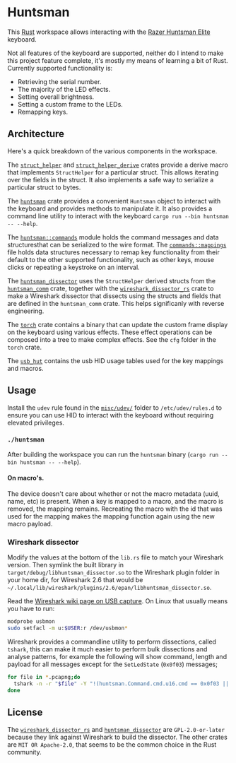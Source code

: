 # Huntsman

This [Rust][rust] workspace allows interacting with the [Razer Huntsman Elite][kbd] keyboard. 

Not all features of the keyboard are supported, neither do I intend to make this project feature
complete, it's mostly my means of learning a bit of Rust. Currently supported functionality is:

- Retrieving the serial number.
- The majority of the LED effects.
- Setting overall brightness.
- Setting a custom frame to the LEDs.
- Remapping keys.

## Architecture

Here's a quick breakdown of the various components in the workspace.

The [`struct_helper`](/struct_helper) and [`struct_helper_derive`](/struct_helper_derive) crates
provide a derive macro that implements `StructHelper` for a particular struct. This allows iterating
over the fields in the struct. It also implements a safe way to serialize a particular struct to
bytes.

The [`huntsman`](/huntsman) crate provides a convenient `Huntsman` object to interact with the
keyboard and provides methods to manipulate it. It also provides a command line utility to interact
with the keyboard `cargo run --bin huntsman -- --help`. 

The [`huntsman::commands`](/huntsman/src/commands.rs) module holds the command messages and data
structuresthat can be serialized to the wire format. The
[`commands::mappings`](/huntsman/src/commands/mappings.rs) file holds data structures necessary to remap
key functionality from their default to the other supported functionality, such as other keys,
mouse clicks or repeating a keystroke on an interval.


The [`huntsman_dissector`](/huntsman_dissector) uses the `StructHelper` derived structs from the
[`huntsman_comm`](/huntsman_comm) crate, together with the [`wireshark_dissector_rs`](/wireshark_dissector_rs)
crate to make a Wireshark dissector that dissects using the structs and fields that
are defined in the `huntsman_comm` crate. This helps significanly with reverse engineering.

The [`torch`](/torch) crate contains a binary that can update the custom frame display on the
keyboard using various effects. These effect operations can be composed into a tree to make complex
effects. See the `cfg` folder in the `torch` crate.

The [`usb_hut`](/usb_hut) contains the usb HID usage tables used for the key mappings and macros.

## Usage

Install the `udev` rule found in the [`misc/udev/`](/misc/udev/) folder to `/etc/udev/rules.d` to
ensure you can use HID to interact with the keyboard without requiring elevated privileges.

### `./huntsman`
After building the workspace you can run the `huntsman` binary (`cargo run --bin huntsman -- --help`).

#### On macro's.
The device doesn't care about whether or not the macro metadata (uuid, name, etc) is present.
When a key is mapped to a macro, and the macro is removed, the mapping remains. Recreating the macro
with the id that was used for the mapping makes the mapping function again using the new macro payload.

### Wireshark dissector
Modify the values at the bottom of the `lib.rs` file to match your Wireshark version. Then symlink 
the built library in `target/debug/libhuntsman_dissector.so` to the Wireshark plugin folder in your
home dir, for Wireshark 2.6 that would be `~/.local/lib/wireshark/plugins/2.6/epan/libhuntsman_dissector.so`.

Read the [Wireshark wiki page on USB capture](https://wiki.wireshark.org/CaptureSetup/USB). On Linux that usually means you have to run:
```sh
modprobe usbmon
sudo setfacl -m u:$USER:r /dev/usbmon*
```
Wireshark provides a commandline utility to perform dissections, called `tshark`, this can make
it much easier to perform bulk dissections and analyse patterns, for example the following will
show command, length and payload for all messages except for the `SetLedState` (`0x0f03`) messages; 

```bash
for file in *.pcapng;do
  tshark -n -r "$file" -Y "!(huntsman.Command.cmd.u16.cmd == 0x0f03 ||  !huntsman.Command.cmd.u16.cmd)" -e huntsman.Command.cmd.u16.cmd -e huntsman.Command.len -e huntsman.payload -Tfields
done
```




## License
The [`wireshark_dissector_rs`][dissector_rs] and [`huntsman_dissector`](/huntsman_dissector) are `GPL-2.0-or-later`
because they link against Wireshark to build the dissector. The other crates are `MIT OR Apache-2.0`, that seems to be the common choice in the Rust community. 



[rust]: https://www.rust-lang.org/
[kbd]: https://www.razer.com/pc/gaming-keyboards/huntsman-family
[dissector_rs]: https://github.com/iwanders/wireshark_dissector_rs
